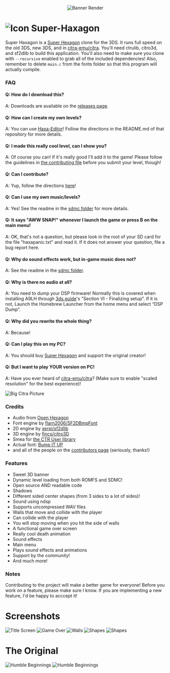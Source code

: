 <p align="center"><img style="text-align:center" src="./media/rendersmall.png" alt="Banner Render" title="Banner Render"/></p>

# ![Icon](./resource/icon.png "Icon") Super-Haxagon

Super Haxagon is a [Super Hexagon](http://superhexagon.com/) clone for the 3DS. It runs full speed on the old 3DS, new 3DS, and in [citra-emu/citra](https://github.com/citra-emu/citra). You'll need ctrulib, citro3d, and sf2dlib to build this application.
You'll also  need  to  make sure  you clone with `--recursive` enabled to grab all of the included dependencies! Also, remember
to delete `main.c` from the fonts folder so that this program  will actually compile.

### FAQ

#### Q: How do I download this?
A: Downloads are available on the [releases page](https://github.com/RedInquisitive/Super-Haxagon/releases).

#### Q: How can I create my own levels?
A: You can use [Haxa-Editor](https://github.com/RedInquisitive/Haxa-Editor/tree/master)! Follow the directions in the README.md of that repository for more details.

#### Q: I made this really cool level, can I show you?
A: Of course you can! If it's really good I'll add it to the game! Please follow the guidelines in [the contributing file](https://github.com/RedInquisitive/Super-Haxagon/blob/master/CONTRIBUTING.md) before you submit your level, though!

#### Q: Can I contribute?
A: Yup, follow the directions [here](https://github.com/RedInquisitive/Super-Haxagon/blob/master/CONTRIBUTING.md)!

#### Q: Can I use my own music/levels?
A: Yes! See the readme in the [sdmc folder](https://github.com/RedInquisitive/Super-Haxagon/tree/master/sdmc) for more details.

#### Q: It says "AWW SNAP!" whenever I launch the game or press B on the main menu!
A: OK, that's not a question, but please look in the root of your SD card for the file "haxapanic.txt" and read it. If it does not answer your question, file a bug report here.

#### Q: Why do sound effects work, but in-game music does not?
A: See the readme in the [sdmc folder](https://github.com/RedInquisitive/Super-Haxagon/tree/master/sdmc).

#### Q: Why is there no audio at all?
A: You need to dump your DSP firmware! Normally this is covered when installing A9LH through [3ds.guide](https://3ds.guide/installing-arm9loaderhax#section-vi---finalizing-setup)'s "Section VI - Finalizing setup". If it is not, Launch the Homebrew Launcher from the home menu and select “DSP Dump”.

#### Q: Why did you rewrite the whole thing?
A: Because!

#### Q: Can I play this on my PC?
A: You should buy [Super Hexagon](http://superhexagon.com/) and support the original creator!

#### Q: But I want to play YOUR version on PC!
A: Have you ever heard of [citra-emu/citra](https://github.com/citra-emu/citra)? (Make sure to enable "scaled resolution" for the best experience)!

![Big Citra Picture](./media/haxagon.png "Super Haxagon but in Citra")

### Credits
 * Audio from [Open Hexagon](http://vittorioromeo.info/projects.html)
 * Font engine by [flarn2006/SF2DBmpFont](https://github.com/flarn2006/SF2DBmpFont)
 * 2D engine by [xerpi/sf2dlib](https://github.com/xerpi/sf2dlib)
 * 3D engine by [fincs/citro3D](https://github.com/fincs/citro3d)
 * Smea for [the CTR User library](https://github.com/smealum/ctrulib)
 * Actual font: [Bump IT UP](http://fontstruct.com/fontstructions/show/155156/bump_it_up)
 * and all of the people on the [contributors page](https://github.com/RedInquisitive/Super-Haxagon/graphs/contributors) (seriously, thanks!)

### Features

 * Sweet 3D banner
 * Dynamic level loading from both ROMFS and SDMC!
 * Open source AND readable code
 * Shadows
 * Different sided center shapes (from 3 sides to a lot of sides)!
 * Sound using ndsp
  * Supports uncompressed WAV files
 * Walls that move and collide with the player
  * Can collide with the player
  * You will stop moving when you hit the side of walls
 * A functional game over screen
  * Really cool death animation
  * Sound effects
 * Main menu
  * Plays sound effects and animations
 * Support by the community!
 * And much more!
 
### Notes

Contributing to the project will make a better game for everyone! Before you work on a feature, please make sure I know. If you are implementing a new feature, I'd be happy to acccept it! 

# Screenshots

![Title Screen](./media/testmenu_20161225_2335_00002.png "One of the many modes")
![Game Over](./media/testmenu_20161225_2348_00000.png "Game over! Go! Game over! Go!")
![Walls](./media/testmenu_20161225_2336_00003.png "The walls move twoards you!")
![Shapes](./media/testmenu_20161225_2337_00006.png "All shapes and sizes!")
![Shapes](./media/testmenu_20161225_2340_00011.png "Super Pentagon?")

# The Original

![Humble Beginnings](./media/scr_2_MERGED.png "Humble Arrow")
![Humble Beginnings](./media/scr_1_MERGED.png "The First Test")
